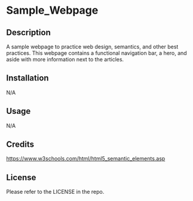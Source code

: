 # Sample_Webpage

## Description

A sample webpage to practice web design, semantics, and other best practices. This webpage contains a functional navigation bar, a hero, and aside with more information next to the articles.

## Installation

N/A

## Usage

N/A

## Credits

https://www.w3schools.com/html/html5_semantic_elements.asp

## License

Please refer to the LICENSE in the repo.
